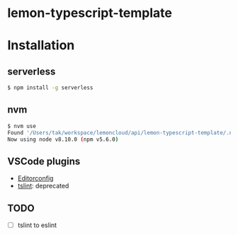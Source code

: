 # lemon-typescript-template

# Installation

## serverless

```sh
$ npm install -g serverless
```

## nvm

```sh
$ nvm use
Found '/Users/tak/workspace/lemoncloud/api/lemon-typescript-template/.nvmrc' with version <8.10.0>
Now using node v8.10.0 (npm v5.6.0)
```

## VSCode plugins
- [Editorconfig](https://marketplace.visualstudio.com/items?itemName=EditorConfig.EditorConfig)
- [tslint](https://marketplace.visualstudio.com/items?itemName=eg2.tslint): deprecated

## TODO
- [ ] tslint to eslint

